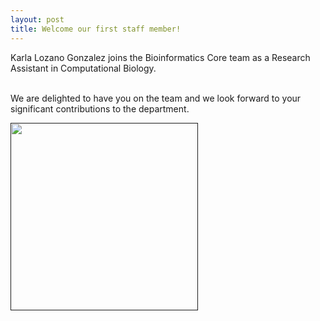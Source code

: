 ```yaml
---
layout: post
title: Welcome our first staff member!
---
```



Karla Lozano Gonzalez joins the Bioinformatics Core team as a Research Assistant in Computational Biology. 

<br>
We are delighted to have you on the team and we look forward to your significant contributions to the department.

<br>

[<img src="{{ site.baseurl }}/images/Karla.jpeg" style="width:300px;height:300px;">]()